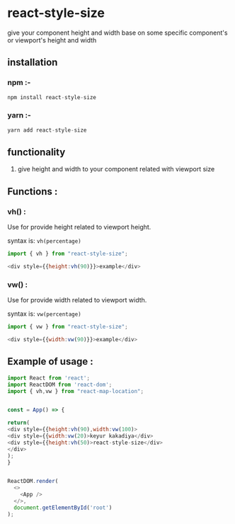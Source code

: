 # react-style-size
give your component height and width base on some specific component's or viewport's height and width

## installation

### npm :-

```javascript
npm install react-style-size
```

### yarn :-

```javascript
yarn add react-style-size
```

## functionality

1. give height and width to your component related with viewport size

## Functions :

### vh() :

Use for provide height related to viewport height.

syntax is:
`vh(percentage)`


```javascript
import { vh } from "react-style-size";

<div style={{height:vh(90)}}>example</div> 
```

### vw() :

Use for provide width related to viewport width.

syntax is:
`vw(percentage)`


```javascript
import { vw } from "react-style-size";

<div style={{width:vw(90)}}>example</div> 
```


## Example of usage :


```javascript
import React from 'react';
import ReactDOM from 'react-dom';
import { vh,vw } from "react-map-location";


const = App() => {

return(
<div style={{height:vh(90),width:vw(100)>
<div style={{width:vw(20)>keyur kakadiya</div>
<div style={{height:vh(50)>react-style-size</div>
</div>
);
}


ReactDOM.render(
  <>
    <App />
  </>,
  document.getElementById('root')
);
```